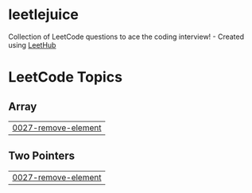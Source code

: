 # leetlejuice
Collection of LeetCode questions to ace the coding interview! - Created using [LeetHub](https://github.com/QasimWani/LeetHub)

<!---LeetCode Topics Start-->
# LeetCode Topics
## Array
|  |
| ------- |
| [0027-remove-element](https://github.com/emmanuel-jaimes/leetlejuice/tree/master/0027-remove-element) |
## Two Pointers
|  |
| ------- |
| [0027-remove-element](https://github.com/emmanuel-jaimes/leetlejuice/tree/master/0027-remove-element) |
<!---LeetCode Topics End-->